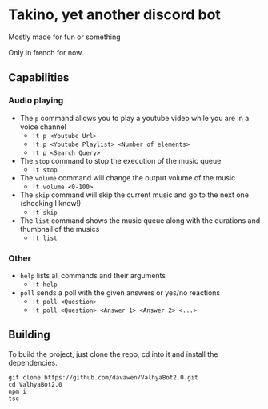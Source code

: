# Takino, yet another discord bot
Mostly made for fun or something

Only in french for now.

## Capabilities
### Audio playing
- The `p` command allows you to play a youtube video while you are in a voice channel
  - `!t p <Youtube Url>`
  - `!t p <Youtube Playlist> <Number of elements>`
  - `!t p <Search Query>`
- The `stop` command to stop the execution of the music queue
  - `!t stop`
- The `volume` command will change the output volume of the music
  - `!t volume <0-100>`
- The `skip` command will skip the current music and go to the next one (shocking I know!)
  - `!t skip`
- The `list` command shows the music queue along with the durations and thumbnail of the musics
  - `!t list`
### Other
- `help` lists all commands and their arguments
  - `!t help`
- `poll` sends a poll with the given answers or yes/no reactions
  - `!t poll <Question>`
  - `!t poll <Question> <Answer 1> <Answer 2> <...>`
## Building
To build the project, just clone the repo, cd into it and install the dependencies.
```
git clone https://github.com/davawen/ValhyaBot2.0.git
cd ValhyaBot2.0
npm i
tsc
```
